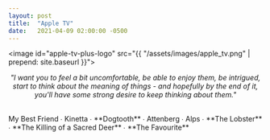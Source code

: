 ```yaml
---
layout: post
title:  "Apple TV"
date:   2021-04-09 02:00:00 -0500
---
```


<image id="apple-tv-plus-logo" src="{{ "/assets/images/apple_tv.png" | prepend: site.baseurl }}"></image>
<br>
<p style="text-align: center; font-style: italic">"I want you to feel a bit uncomfortable, be able to enjoy them, be intrigued, start to think about the meaning of things - and hopefully by the end of it, you'll have some strong desire to keep thinking about them."</p>
<br>
My Best Friend ∙
Kinetta ∙
<span class="yl_color">**Dogtooth**</span> ∙
Attenberg ∙
Alps ∙
<span class="yl_color">**The Lobster**</span> ∙
<span class="yl_color">**The Killing of a Sacred Deer**</span> ∙
<span class="yl_color">**The Favourite**</span>
